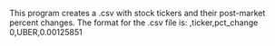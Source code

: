 This program creates a .csv with stock tickers and their post-market percent changes.
The format for the .csv file is:
,ticker,pct_change
0,UBER,0.00125851
